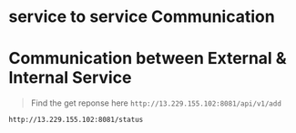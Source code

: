 # service to service Communication #
# Communication between External & Internal Service #
> Find the get reponse here
`http://13.229.155.102:8081/api/v1/add` 

`http://13.229.155.102:8081/status`

    
